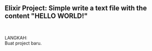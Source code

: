 ## Elixir Project: Simple write a text file with the content "HELLO WORLD!"

&nbsp;

LANGKAH: <br />
Buat project baru.
<pre>

</pre>
